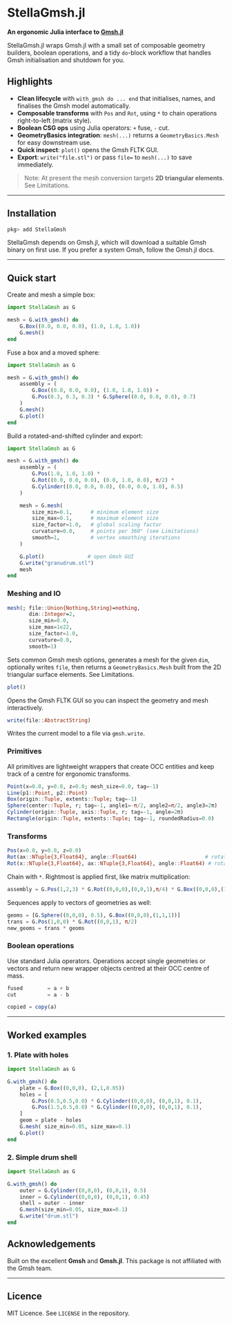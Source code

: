 # StellaGmsh.jl

**An ergonomic Julia interface to [Gmsh.jl](https://github.com/JuliaFEM/Gmsh.jl)**

StellaGmsh.jl wraps Gmsh.jl with a small set of composable geometry builders, boolean operations, and a tidy `do`-block workflow that handles Gmsh initialisation and shutdown for you.

## Highlights

* **Clean lifecycle** with `with_gmsh do ... end` that initialises, names, and finalises the Gmsh model automatically.
* **Composable transforms** with `Pos` and `Rot`, using `*` to chain operations right-to-left (matrix style).
* **Boolean CSG ops** using Julia operators: `+` fuse, `-` cut.
* **GeometryBasics integration**: `mesh(...)` returns a `GeometryBasics.Mesh` for easy downstream use.
* **Quick inspect**: `plot()` opens the Gmsh FLTK GUI.
* **Export**: `write("file.stl")` or pass `file=` to `mesh(...)` to save immediately.

> Note: At present the mesh conversion targets **2D triangular elements**. See Limitations.

---

## Installation

```julia
pkg> add StellaGmsh
```

StellaGmsh depends on Gmsh.jl, which will download a suitable Gmsh binary on first use. If you prefer a system Gmsh, follow the Gmsh.jl docs.

---

## Quick start

Create and mesh a simple box:

```julia
import StellaGmsh as G

mesh = G.with_gmsh() do
    G.Box((0.0, 0.0, 0.0), (1.0, 1.0, 1.0))
    G.mesh()
end
```

Fuse a box and a moved sphere:

```julia
import StellaGmsh as G

mesh = G.with_gmsh() do
    assembly = (
        G.Box((0.0, 0.0, 0.0), (1.0, 1.0, 1.0)) +
        G.Pos(0.3, 0.3, 0.3) * G.Sphere((0.0, 0.0, 0.0), 0.7)
    )
    G.mesh()
    G.plot()
end
```

Build a rotated-and-shifted cylinder and export:

```julia
import StellaGmsh as G

mesh = G.with_gmsh() do
    assembly = (
        G.Pos(1.0, 1.0, 1.0) *
        G.Rot((0.0, 0.0, 0.0), (0.0, 1.0, 0.0), π/2) *
        G.Cylinder((0.0, 0.0, 0.0), (0.0, 0.0, 1.0), 0.5)
    )

    mesh = G.mesh(
        size_min=0.1,      # minimum element size
        size_max=0.1,      # maximum element size
        size_factor=1.0,   # global scaling factor
        curvature=0.0,     # points per 360° (see Limitations)
        smooth=1,          # vertex smoothing iterations
    )

    G.plot()              # open Gmsh GUI
    G.write("granudrum.stl")
    mesh
end
```

### Meshing and IO

```julia
mesh(; file::Union{Nothing,String}=nothing,
       dim::Integer=2,
       size_min=0.0,
       size_max=1e22,
       size_factor=1.0,
       curvature=0.0,
       smooth=1)
```

Sets common Gmsh mesh options, generates a mesh for the given `dim`, optionally writes `file`, then returns a `GeometryBasics.Mesh` built from the 2D triangular surface elements. See Limitations.

```julia
plot()
```

Opens the Gmsh FLTK GUI so you can inspect the geometry and mesh interactively.

```julia
write(file::AbstractString)
```

Writes the current model to a file via `gmsh.write`.

### Primitives

All primitives are lightweight wrappers that create OCC entities and keep track of a centre for ergonomic transforms.

```julia
Point(x=0.0, y=0.0, z=0.0; mesh_size=0.0, tag=-1)
Line(p1::Point, p2::Point)
Box(origin::Tuple, extents::Tuple; tag=-1)
Sphere(center::Tuple, r; tag=-1, angle1=-π/2, angle2=π/2, angle3=2π)
Cylinder(origin::Tuple, axis::Tuple, r; tag=-1, angle=2π)
Rectangle(origin::Tuple, extents::Tuple; tag=-1, roundedRadius=0.0)
```

### Transforms

```julia
Pos(x=0.0, y=0.0, z=0.0)
Rot(ax::NTuple{3,Float64}, angle::Float64)                      # rotate about geometry centre
Rot(x::NTuple{3,Float64}, ax::NTuple{3,Float64}, angle::Float64) # rotate about point x
```

Chain with `*`. Rightmost is applied first, like matrix multiplication:

```julia
assembly = G.Pos(1,2,3) * G.Rot((0,0,0),(0,0,1),π/4) * G.Box((0,0,0),(1,1,1))
```

Sequences apply to vectors of geometries as well:

```julia
geoms = [G.Sphere((0,0,0), 0.5), G.Box((0,0,0),(1,1,1))]
trans = G.Pos(1,0,0) * G.Rot((0,0,1), π/2)
new_geoms = trans * geoms
```

### Boolean operations

Use standard Julia operators. Operations accept single geometries or vectors and return new wrapper objects centred at their OCC centre of mass.

```julia
fused        = a + b
cut          = a - b

copied = copy(a)
```

---

## Worked examples

### 1. Plate with holes

```julia
import StellaGmsh as G

G.with_gmsh() do
    plate = G.Box((0,0,0), (2,1,0.05))
    holes = [
        G.Pos(0.5,0.5,0.0) * G.Cylinder((0,0,0), (0,0,1), 0.1),
        G.Pos(1.5,0.5,0.0) * G.Cylinder((0,0,0), (0,0,1), 0.1),
    ]
    geom = plate - holes
    G.mesh( size_min=0.05, size_max=0.1)
    G.plot()
end
```

### 2. Simple drum shell

```julia
import StellaGmsh as G

G.with_gmsh() do
    outer = G.Cylinder((0,0,0), (0,0,1), 0.5)
    inner = G.Cylinder((0,0,0), (0,0,1), 0.45)
    shell = outer - inner
    G.mesh(size_min=0.05, size_max=0.1)
    G.write("drum.stl")
end
```


## Acknowledgements

Built on the excellent **Gmsh** and **Gmsh.jl**. This package is not affiliated with the Gmsh team.

---

## Licence

MIT Licence. See `LICENSE` in the repository.

